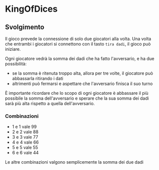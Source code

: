 # KingOfDices

## Svolgimento

Il gioco prevede la connessione di solo due giocatori alla volta.
Una volta che entrambi i giocatori si connettono con il tasto `tira dadi`, il gioco può iniziare.

Ogni giocatore vedrà la somma dei dadi che ha fatto l'avversario, e ha due possibilità:
- se la somma è ritenuta troppo alta, allora per tre volte, il giocatore può abbassarla ritirando i dati
- altrimenti può fermarsi e aspettare che l'avversario finisca il suo turno

È importante ricordare che lo scopo di ogni giocatore è abbassare il più possibile la somma dell'avversario e sperare che la sua somma dei dadi sarà più alta rispetto a quella dell'avversario.

### Combinazioni

- 1 e 1 vale 99
- 2 e 2 vale 88
- 3 e 3 vale 77
- 4 e 4 vale 66
- 5 e 5 vale 55
- 6 e 6 vale 44

Le altre combinazioni valgono semplicemente la somma dei due dadi

